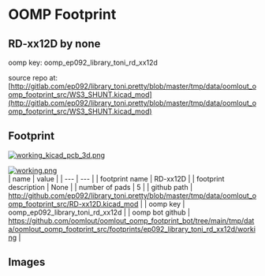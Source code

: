 # OOMP Footprint  
## RD-xx12D  by none  
  
oomp key: oomp_ep092_library_toni_rd_xx12d  
  
source repo at: [http://gitlab.com/ep092/library_toni.pretty/blob/master/tmp/data/oomlout_oomp_footprint_src/WS3_SHUNT.kicad_mod](http://gitlab.com/ep092/library_toni.pretty/blob/master/tmp/data/oomlout_oomp_footprint_src/WS3_SHUNT.kicad_mod)  
## Footprint  
  
[![working_kicad_pcb_3d.png](working_kicad_pcb_3d_600.png)](working_kicad_pcb_3d.png)  
  
[![working.png](working_600.png)](working.png)  
| name | value | 
| --- | --- | 
| footprint name | RD-xx12D | 
| footprint description | None | 
| number of pads | 5 | 
| github path | http://github.com/ep092/library_toni.pretty/blob/master/tmp/data/oomlout_oomp_footprint_src/RD-xx12D.kicad_mod | 
| oomp key | oomp_ep092_library_toni_rd_xx12d | 
| oomp bot github | https://github.com/oomlout/oomlout_oomp_footprint_bot/tree/main/tmp/data/oomlout_oomp_footprint_src/footprints/ep092_library_toni_rd_xx12d/working | 
## Images  
